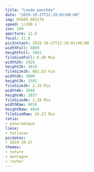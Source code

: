 ```yaml
---
title: "Lande penchée"
date: "2019-10-27T12:28:01+08:00"
img: D5600_003174
speed: 1/200 s
iso: 100
aperture: 11.0
focal: 21.0
picInstant: 2019-10-27T12:28:01+08:00
widthFull: 5809
heightFull: 3081
fileSizeFull: 6,40 Mio
width2k: 1920
height2k: 1018
fileSize2k: 682,83 kio
width3k: 3000
height3k: 1591
fileSize3k: 2,16 Mio
width4k: 3840
height4k: 2037
fileSize4k: 3,28 Mio
widthRaw: 6016
heightRaw: 4016
fileSizeRaw: 26,23 Mio
ratio:
- panoramique
lieux:
- hallasan
picdates:
- 2019-10-27
themes:
- nature
- montagne
- rocher
---
```


